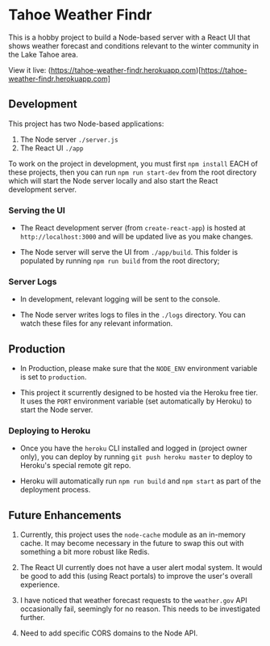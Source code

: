 # Tahoe Weather Findr

This is a hobby project to build a Node-based server with a React UI that shows weather forecast and conditions relevant to the winter community in the Lake Tahoe area.

View it live: (https://tahoe-weather-findr.herokuapp.com)[https://tahoe-weather-findr.herokuapp.com]


## Development

This project has two Node-based applications:

1. The Node server `./server.js`
2. The React UI `./app`

To work on the project in development, you must first `npm install` EACH of these projects, then you can run `npm run start-dev` from the root directory which will start the Node server locally and also start the React development server.


### Serving the UI

* The React development server (from `create-react-app`) is hosted at `http://localhost:3000` and will be updated live as you make changes.

* The Node server will serve the UI from `./app/build`. This folder is populated by running `npm run build` from the root directory;


### Server Logs

* In development, relevant logging will be sent to the console.

* The Node server writes logs to files in the `./logs` directory. You can watch these files for any relevant information.


## Production

* In Production, please make sure that the `NODE_ENV` environment variable is set to `production`.

* This project it scurrently designed to be hosted via the Heroku free tier. It uses the `PORT` environment variable (set automatically by Heroku) to start the Node server.


### Deploying to Heroku

* Once you have the `heroku` CLI installed and logged in (project owner only), you can deploy by running `git push heroku master` to deploy to Heroku's special remote git repo.

* Heroku will automatically run `npm run build` and `npm start` as part of the deployment process.


## Future Enhancements

1. Currently, this project uses the `node-cache` module as an in-memory cache. It may become necessary in the future to swap this out with something a bit more robust like Redis.

2. The React UI currently does not have a user alert modal system. It would be good to add this (using React portals) to improve the user's overall experience.

3. I have noticed that weather forecast requests to the `weather.gov` API occasionally fail, seemingly for no reason. This needs to be investigated further.

4. Need to add specific CORS domains to the Node API.

